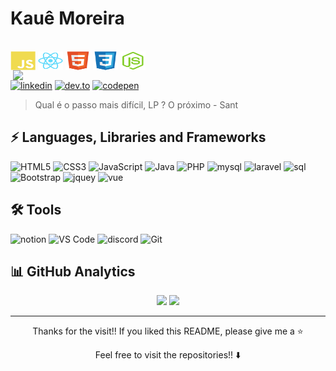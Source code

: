 # Kauê Moreira
<div style="display: inline_block" align="left"><br>
  <img align="center" alt="Kaue-Js" height="30" width="40" src="https://raw.githubusercontent.com/devicons/devicon/master/icons/javascript/javascript-plain.svg">
  <img align="center" alt="Kaue-React" height="30" width="40" src="https://raw.githubusercontent.com/devicons/devicon/master/icons/react/react-original.svg">
  <img align="center" alt="Kaue-HTML" height="30" width="40" src="https://raw.githubusercontent.com/devicons/devicon/master/icons/html5/html5-original.svg">
  <img align="center" alt="Kaue-CSS" height="30" width="40" src="https://raw.githubusercontent.com/devicons/devicon/master/icons/css3/css3-original.svg">
  <img align="center" alt="Kaue-Nodejs" height="30" width="40" src="https://raw.githubusercontent.com/devicons/devicon/master/icons/nodejs/nodejs-original.svg">
  
</div>

<img src="https://raw.githubusercontent.com/MicaelliMedeiros/micaellimedeiros/master/image/computer-illustration.png" min-width="500px" max-width="500px" width="500px" align="right">



[![linkedin](https://img.shields.io/badge/linkedin-111?style=for-the-badge&logo=linkedin&logoColor=white)](www.linkedin.com/in/abeatrizdev/)
[![dev.to](https://img.shields.io/badge/dev.to-111?style=for-the-badge&logo=devdotto&logoColor=white)](https://dev.to/biahdev)
[![codepen](https://img.shields.io/badge/codepen-111?style=for-the-badge&logo=codepen&logoColor=white)](https://codepen.io/BiahDev)




> Qual é o passo mais difícil, LP ? O próximo - Sant
## ⚡ Languages, Libraries and Frameworks
![HTML5](https://img.shields.io/badge/HTML5-111?style=for-the-badge&logo=html5&logoColor=white)
![CSS3](https://img.shields.io/badge/CSS3-111?style=for-the-badge&logo=css3&logoColor=white)
![JavaScript](https://img.shields.io/badge/JavaScript-111?style=for-the-badge&logo=javascript&logoColor=white)
![Java](https://img.shields.io/badge/Java-111?style=for-the-badge&logo=OpenJDK&logoColor=white)
![PHP](https://img.shields.io/badge/php-111?style=for-the-badge&logo=php&logoColor=white)
![mysql](https://img.shields.io/badge/mysql-111?style=for-the-badge&logo=mysql&logoColor=white)
![laravel](https://img.shields.io/badge/Laravel-111?style=for-the-badge&logo=laravel&logoColor=white)
![sql](https://img.shields.io/badge/SQL-111?style=for-the-badge&logo=mysql&logoColor=white)
![Bootstrap](https://img.shields.io/badge/Bootstrap-111?style=for-the-badge&logo=bootstrap&logoColor=white)
![jquey](https://img.shields.io/badge/jQuery-111?style=for-the-badge&logo=jquery&logoColor=white)
![vue](https://img.shields.io/badge/vue-111?style=for-the-badge&logo=vuedotjs&logoColor=white)


## 🛠 Tools
![notion](https://img.shields.io/badge/notion-111?style=for-the-badge&logo=notion&logoColor=white)
![VS Code](https://img.shields.io/badge/Visual_Studio_Code-111?style=for-the-badge&logo=visual%20studio%20code&logoColor=white)
![discord](https://img.shields.io/badge/discord-111?style=for-the-badge&logo=discord&logoColor=white)
![Git](https://img.shields.io/badge/Git-111?style=for-the-badge&logo=git&logoColor=white)


## 📊 GitHub Analytics
<p align="center">
  <img width="49%" src="https://github-readme-stats.vercel.app/api?username=biahdev&show_icons=true&theme=midnight-purple&bg_color=111&hide_border=true" />
  <img width="49%" src="https://github-readme-streak-stats.herokuapp.com/?user=biahdev&hide_border=true&theme=midnight-purple&background=111" />
</p>

---

<p align="center"> Thanks for the visit!! If you liked this README, please give me a  ⭐️ </p>
<p align="center"> Feel free to visit the repositories!!  ⬇️</p>
